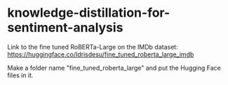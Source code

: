 # knowledge-distillation-for-sentiment-analysis

Link to the fine tuned RoBERTa-Large on the IMDb dataset: https://huggingface.co/Idrisdesu/fine_tuned_roberta_large_imdb

Make a folder name "fine_tuned_roberta_large" and put the Hugging Face files in it.

